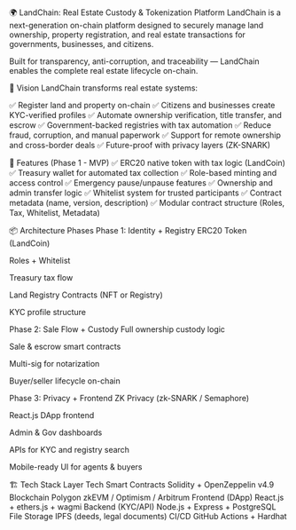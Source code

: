 🌍 LandChain: Real Estate Custody & Tokenization Platform
LandChain is a next-generation on-chain platform designed to securely manage land ownership, property registration, and real estate transactions for governments, businesses, and citizens.

Built for transparency, anti-corruption, and traceability — LandChain enables the complete real estate lifecycle on-chain.

🚀 Vision
LandChain transforms real estate systems:

✅ Register land and property on-chain
✅ Citizens and businesses create KYC-verified profiles
✅ Automate ownership verification, title transfer, and escrow
✅ Government-backed registries with tax automation
✅ Reduce fraud, corruption, and manual paperwork
✅ Support for remote ownership and cross-border deals
✅ Future-proof with privacy layers (ZK-SNARK)

🔑 Features (Phase 1 - MVP)
✅ ERC20 native token with tax logic (LandCoin)
✅ Treasury wallet for automated tax collection
✅ Role-based minting and access control
✅ Emergency pause/unpause features
✅ Ownership and admin transfer logic
✅ Whitelist system for trusted participants
✅ Contract metadata (name, version, description)
✅ Modular contract structure (Roles, Tax, Whitelist, Metadata)

📦 Architecture Phases
Phase 1: Identity + Registry
ERC20 Token (LandCoin)

Roles + Whitelist

Treasury tax flow

Land Registry Contracts (NFT or Registry)

KYC profile structure

Phase 2: Sale Flow + Custody
Full ownership custody logic

Sale & escrow smart contracts

Multi-sig for notarization

Buyer/seller lifecycle on-chain

Phase 3: Privacy + Frontend
ZK Privacy (zk-SNARK / Semaphore)

React.js DApp frontend

Admin & Gov dashboards

APIs for KYC and registry search

Mobile-ready UI for agents & buyers

🏗️ Tech Stack
Layer	Tech
Smart Contracts	Solidity + OpenZeppelin v4.9
Blockchain	Polygon zkEVM / Optimism / Arbitrum
Frontend (DApp)	React.js + ethers.js + wagmi
Backend (KYC/API)	Node.js + Express + PostgreSQL
File Storage	IPFS (deeds, legal documents)
CI/CD	GitHub Actions + Hardhat
